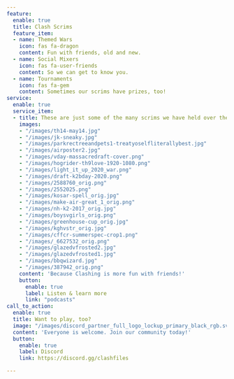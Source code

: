 ```yaml
---
feature:
  enable: true
  title: Clash Scrims
  feature_item:
  - name: Themed Wars
    icon: fas fa-dragon
    content: Fun with friends, old and new.
  - name: Social Mixers
    icon: fas fa-user-friends
    content: So we can get to know you.
  - name: Tournaments
    icon: fas fa-gem
    content: Sometimes our scrims have prizes, too!
service:
  enable: true
  service_item:
  - title: These are just some of the many scrims we have held over the past six years!
    images:
    - "/images/th14-may14.jpg"
    - "/images/jk-sneaky.jpg"
    - "/images/parkrectreeandpets1-treatyoselfliterallybest.jpg"
    - "/images/airposter2.jpg"
    - "/images/vday-massacredraft-cover.png"
    - "/images/hogrider-th9love-1920-1080.png"
    - "/images/light_it_up_2020_war.png"
    - "/images/draft-k2bday-2020.png"
    - "/images/2588760_orig.png"
    - "/images/2552025.png"
    - "/images/kosar-spell_orig.jpg"
    - "/images/make-air-great_1_orig.png"
    - "/images/nh-k2-2017_orig.jpg"
    - "/images/boysvgirls_orig.png"
    - "/images/greenhouse-cup_orig.jpg"
    - "/images/kghvstr_orig.jpg"
    - "/images/cffcr-summerspec-crop1.png"
    - "/images/_6627532_orig.png"
    - "/images/glazedvfrosted2.jpg"
    - "/images/glazedvfrosted1.jpg"
    - "/images/bbqwizard.jpg"
    - "/images/387942_orig.png"
    content: 'Because Clashing is more fun with friends!'
    button:
      enable: true
      label: Listen & learn more
      link: "podcasts" 
call_to_action:
  enable: true
  title: Want to play, too?
  image: "/images/discord_partner_full_logo_lockup_primary_black_rgb.svg"
  content: 'Everyone is welcome. Join our community today!'
  button:
    enable: true
    label: Discord
    link: https://discord.gg/clashfiles

---
```

